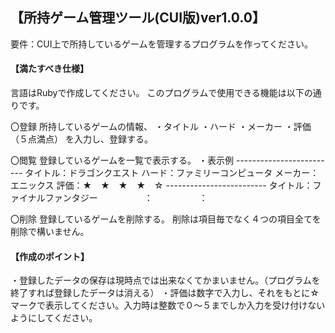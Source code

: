 ## 【所持ゲーム管理ツール(CUI版)ver1.0.0】

要件：CUI上で所持しているゲームを管理するプログラムを作ってください。

#### 【満たすべき仕様】

言語はRubyで作成してください。
このプログラムで使用できる機能は以下の通りです。

〇登録
所持しているゲームの情報、
・タイトル
・ハード
・メーカー
・評価（５点満点）
を入力し、登録する。

〇閲覧
登録しているゲームを一覧で表示する。
・表示例
\-------------------------
タイトル：ドラゴンクエスト
ハード：ファミリーコンピュータ
メーカー：エニックス
評価：★　★　★　★　☆
\-------------------------
タイトル：ファイナルファンタジー
　　　　　：
　　　　　：

〇削除
登録しているゲームを削除する。
削除は項目毎でなく４つの項目全てを削除で構いません。

#### 【作成のポイント】
・登録したデータの保存は現時点では出来なくてかまいません。（プログラムを終了すれば登録したデータは消える）
・評価は数字で入力し、それをもとに☆マークで表示してください。入力時は整数で０～５までしか入力を受け付けないようにしてください。
